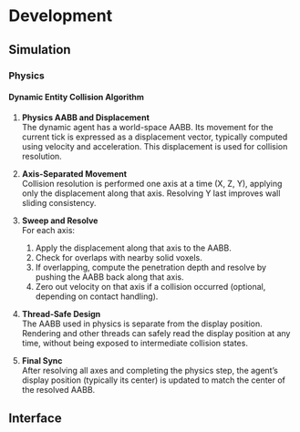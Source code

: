 # Development

## Simulation

### Physics

#### Dynamic Entity Collision Algorithm
1. **Physics AABB and Displacement**  
The dynamic agent has a world-space AABB. Its movement for the current tick is expressed as a displacement vector, typically computed using velocity and acceleration. This displacement is used for collision resolution.

2. **Axis-Separated Movement**  
Collision resolution is performed one axis at a time (X, Z, Y), applying only the displacement along that axis. Resolving Y last improves wall sliding consistency.

3. **Sweep and Resolve**  
For each axis:  
    1. Apply the displacement along that axis to the AABB.
    2. Check for overlaps with nearby solid voxels.
    3. If overlapping, compute the penetration depth and resolve by pushing the AABB back along that axis.
    4. Zero out velocity on that axis if a collision occurred (optional, depending on contact handling).

4. **Thread-Safe Design**  
The AABB used in physics is separate from the display position. Rendering and other threads can safely read the display position at any time, without being exposed to intermediate collision states.

5. **Final Sync**  
After resolving all axes and completing the physics step, the agent’s display position (typically its center) is updated to match the center of the resolved AABB.

## Interface
